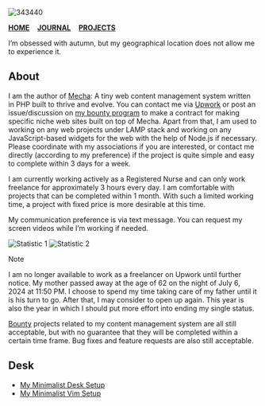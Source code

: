![343440](https://user-images.githubusercontent.com/1669261/143798603-530cd9f9-3450-45f2-9820-bdf9eb804e99.jpg)

[**HOME**](https://github.com/taufik-nurrohman)&nbsp;&nbsp;&nbsp;&nbsp;[**JOURNAL**](https://taufik-nurrohman.com)&nbsp;&nbsp;&nbsp;&nbsp;[**PROJECTS**](https://taufik-nurrohman.js.org)

I’m obsessed with autumn, but my geographical location does not allow me to experience it.

About
-----

I am the author of [Mecha](https://github.com/mecha-cms): A tiny web content management system written in PHP built to thrive and evolve. You can contact me via [Upwork](https://www.upwork.com/freelancers/~012101bea444699562) or post an issue/discussion on [my bounty program](https://github.com/mecha-cms/bounty) to make a contract for making specific niche web sites built on top of Mecha. Apart from that, I am used to working on any web projects under LAMP stack and working on any JavaScript-based widgets for the web with the help of Node.js if necessary. Please coordinate with my associations if you are interested, or contact me directly (according to my preference) if the project is quite simple and easy to complete within 3 days for a week.

I am currently working actively as a Registered Nurse and can only work freelance for approximately 3 hours every day. I am comfortable with projects that can be completed within 1 month. With such a limited working time, a project with fixed price is more desirable at this time.

My communication preference is via text message. You can request my screen videos while I’m working if needed.

<picture>
  <source media="(prefers-color-scheme: dark)" srcset="https://github-readme-stats.vercel.app/api?border_radius=0&amp;count_private=true&amp;hide_border=true&amp;hide_rank=true&amp;show_icons=true&amp;theme=dark&amp;username=taufik-nurrohman">
  <source media="(prefers-color-scheme: light), (prefers-color-scheme: no-preference)" srcset="https://github-readme-stats.vercel.app/api?border_radius=0&amp;count_private=true&amp;hide_border=true&amp;hide_rank=true&amp;show_icons=true&amp;theme=default&amp;username=taufik-nurrohman">
  <img alt="Statistic 1" src="https://github-readme-stats.vercel.app/api?border_radius=0&amp;count_private=true&amp;hide_border=true&amp;hide_rank=true&amp;show_icons=true&amp;theme=default&amp;username=taufik-nurrohman">
</picture> <picture>
  <source media="(prefers-color-scheme: dark)" srcset="https://github-readme-stats.vercel.app/api/top-langs?border_radius=0&amp;hide_border=true&amp;layout=compact&amp;theme=dark&amp;username=taufik-nurrohman">
  <source media="(prefers-color-scheme: light), (prefers-color-scheme: no-preference)" srcset="https://github-readme-stats.vercel.app/api/top-langs?border_radius=0&amp;hide_border=true&amp;layout=compact&amp;theme=default&amp;username=taufik-nurrohman">
  <img alt="Statistic 2" src="https://github-readme-stats.vercel.app/api/top-langs?border_radius=0&amp;hide_border=true&amp;layout=compact&amp;theme=default&amp;username=taufik-nurrohman">
</picture>

> [!NOTE]
>
> I am no longer available to work as a freelancer on Upwork until further notice. My mother passed away at the age of 62 on the night of July 6, 2024 at 11:50 PM. I choose to spend my time taking care of my father until it is his turn to go. After that, I may consider to open up again. This year is also the year in which I should put more effort into ending my single status.
>
> [Bounty](https://github.com/mecha-cms/bounty) projects related to my content management system are all still acceptable, but with no guarantee that they will be completed within a certain time frame. Bug fixes and feature requests are also still acceptable.

Desk
----

 - [My Minimalist Desk Setup](https://github.com/taufik-nurrohman/arch)
 - [My Minimalist Vim Setup](https://github.com/taufik-nurrohman/vim)
